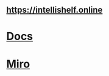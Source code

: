 ## https://intellishelf.online

# [Docs](https://theintellishelf.atlassian.net/wiki/spaces/intellishe)

# [Miro](https://miro.com/app/board/uXjVNCZn8do=/)

